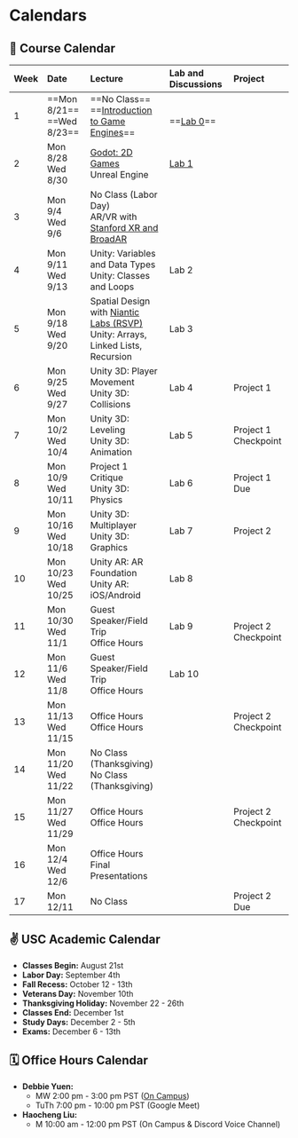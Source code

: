 # Calendars
## 📓 Course Calendar
| Week | Date                     | Lecture                                           | Lab and Discussions              | Project |
| :----| :----------------------- | :------------------------------------------------ | :-------------------------------| :--------------|
| 1    | ==Mon 8/21== <br> ==Wed 8/23==   | ==No Class== <br> ==[Introduction to Game Engines](https://www.icloud.com/keynote/0b9Z3oJLZPPXEXypJu4s9P11w#Lecture1)== | <br> ==[Lab 0](Labs/lab0.md)== | |
| 2    | Mon 8/28 <br> Wed 8/30   | [Godot: 2D Games](https://www.icloud.com/keynote/04anqoPcDLolGOwy6tP3XAq3w#Lecture2) <br> Unreal Engine |  [Lab 1](Labs/lab1.md) | | |
| 3    | Mon 9/4 <br> Wed 9/6     | No Class (Labor Day) <br> AR/VR with [Stanford XR and BroadAR](https://www.broadar.com/) | |
| 4    | Mon 9/11 <br> Wed 9/13   | Unity: Variables and Data Types <br> Unity: Classes and Loops | Lab 2 |
| 5    | Mon 9/18 <br> Wed 9/20   | Spatial Design with [Niantic Labs (RSVP)](https://calendar.google.com/calendar/event?action=TEMPLATE&tmeid=a2tjZGhsdTdrZjlzM2Q5NTNwYjRndXRmb2sgZGVib3JhaHl1ZW4yMDE2QGJlcmtlbGV5LmVkdQ&tmsrc=deborahyuen2016%40berkeley.edu) <br> Unity: Arrays, Linked Lists, Recursion | Lab 3 |
| 6    | Mon 9/25 <br> Wed 9/27   | Unity 3D: Player Movement <br> Unity 3D: Collisions | Lab 4 | Project 1 |
| 7    | Mon 10/2 <br> Wed 10/4   | Unity 3D: Leveling <br> Unity 3D: Animation | Lab 5 | Project 1 Checkpoint |
| 8    | Mon 10/9 <br> Wed 10/11  | Project 1 Critique <br> Unity 3D: Physics | Lab 6 | Project 1 Due |
| 9    | Mon 10/16 <br> Wed 10/18 | Unity 3D: Multiplayer <br> Unity 3D: Graphics | Lab 7 | Project 2 |
| 10   | Mon 10/23 <br> Wed 10/25 | Unity AR: AR Foundation <br> Unity AR: iOS/Android | Lab 8 |
| 11   | Mon 10/30 <br> Wed 11/1  | Guest Speaker/Field Trip <br> Office Hours | Lab 9 | <br> Project 2 Checkpoint |
| 12   | Mon 11/6 <br> Wed 11/8   | Guest Speaker/Field Trip <br> Office Hours | Lab 10 |
| 13   | Mon 11/13 <br> Wed 11/15 | Office Hours <br> Office Hours | | Project 2 Checkpoint|
| 14   | Mon 11/20 <br> Wed 11/22 | No Class (Thanksgiving) <br> No Class (Thanksgiving) | | |
| 15   | Mon 11/27 <br> Wed 11/29 | Office Hours <br> Office Hours | | Project 2 Checkpoint |
| 16   | Mon 12/4 <br> Wed 12/6   | Office Hours <br> Final Presentations | | |
| 17   | Mon 12/11 | No Class | | Project 2 Due|

## ✌️ USC Academic Calendar
* **Classes Begin:** August 21st
* **Labor Day:** September 4th
* **Fall Recess:** October 12 - 13th
* **Veterans Day:** November 10th
* **Thanksgiving Holiday:** November 22 - 26th
* **Classes End:** December 1st
* **Study Days:** December 2 - 5th
* **Exams:** December 6 - 13th

## 🗓️ Office Hours Calendar

* **Debbie Yuen:** 
    * MW 2:00 pm - 3:00 pm PST ([On Campus](https://calendly.com/debbieyuen/30min))
    * TuTh 7:00 pm - 10:00 pm PST (Google Meet)
* **Haocheng Liu:**
    *  M 10:00 am - 12:00 pm PST (On Campus & Discord Voice Channel)